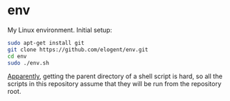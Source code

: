 # env

My Linux environment. Initial setup:

```sh
sudo apt-get install git
git clone https://github.com/elogent/env.git
cd env
sudo ./env.sh
```

[Apparently](http://stackoverflow.com/q/59895/5044950), getting the parent
directory of a shell script is hard, so all the scripts in this repository
assume that they will be run from the repository root.
